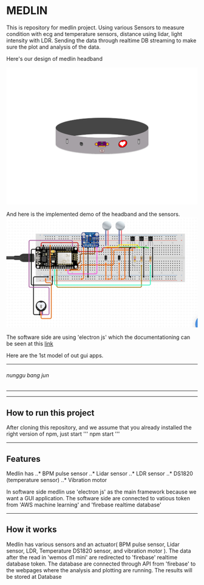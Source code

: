 # MEDLIN

This is repository for medlin project. Using various Sensors to measure condition with ecg and temperature sensors, distance using lidar, light intensity with LDR. Sending the data through realtime DB streaming to make sure the plot and analysis of the data.

Here's our design of medlin headband

![alt text](./src/medlin.png)

And here is the implemented demo of the headband and the sensors.
![routing](./src/routing.jpg)

The software side are using 'electron js' which the documentationing can be seen at this [link](https://electronjs.org/docs/all)

Here are the 1st model of out gui apps.
***
###### nunggu bang jun
***
***
## How to run this project

After cloning this repository, and we assume that you already installed the right version of npm, just start
'''
npm start 
'''
***
## Features

Medlin has
..* BPM pulse sensor
..* Lidar sensor
..* LDR sensor
..* DS1820 (temperature sensor)
..* Vibration motor

In software side medlin use 'electron js' as the main framework because we want a GUI application. The software side are connected to vatious token from 'AWS machine learning' and  'firebase realtime database' 
***
## How it works

Medlin has various sensors and an actuator( BPM pulse sensor, Lidar sensor, LDR, Temperature DS1820 sensor, and vibration motor ). The data after the read in 'wemos d1 mini' are redirected to 'firebase' realtime database token. The database are connected through API from 'firebase' to the webpages where the analysis and plotting are running. The results will be stored at Database 
